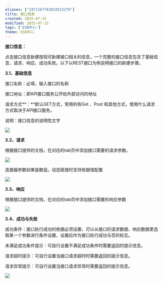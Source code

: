 ```yaml
---
aliases: ["1971167783832823276"]
title: 接口信息
created: 2025-07-15
modified: 2025-07-15
tags: ['ESB中心']
theme: ESB中心
---
```


**接口信息：**

点击接口信息新建按钮可新建接口相关的信息，一个完整的接口信息包含了基础信息、请求、响应、成功失败。以下以REST接口为例说明接口的新建步骤。

**3.1、基础信息**

接口名称：必填，输入接口的名称

接口地址：即API接口服务公开给外部访问的地址

请求方式**：**默认GET方式，常用的有Get 、Post 和其他方式，使用什么请求方式取决于API接口服务。

说明：接口信息的说明性文字

![](af7848d555dafb56907ef4b2a38eb80f.jpg)

**3.2、请求**

根据接口提供的文档，在对应的tab页中添加接口需要的请求参数。

![](cda13bae283acf2d02cdd1e686dd4fc3.jpg)

连接器参数如果是数组，动态赋值时支持依据值配置

**![](79cbada2bb161ae2b79403efcd9da686.jpg)**

**3.3、响应**

根据接口提供的文档，在对应的tab页中添加接口需要的响应参数

![](3155fd1639b8ec9373952f7c528fbdac.jpg)

**3.4、成功与失败**

成功条件：接口执行成功的依据必须设置，可以从接口的请求数据、响应数据里选取某一个参数进行条件设置，设置后作为接口执行成功与否的标志。

未满足成功条件提示：可自行设置不满足成功条件时需要返回的提示信息。

请求超时提示：可自行设置当接口请求超时时需要返回的提示信息。

请求异常提示：可自行设置当接口请求异常时需要返回的提示信息。

![](519ea03b5df000825cae8ec8877b4c27.jpg)